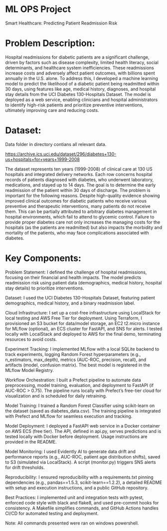 # ML OPS Project

Smart Healthcare: Predicting Patient Readmission Risk

# Problem Description:

Hospital readmissions for diabetic patients are a significant challenge, driven by factors such as disease complexity, limited health literacy, social determinants, and healthcare system inefficiencies. These readmissions increase costs and adversely affect patient outcomes, with billions spent annually in the U.S. alone. To address this, I developed a machine learning model to predict the likelihood of a diabetic patient being readmitted within 30 days, using features like age, medical history, diagnoses, and hospital stay details from the UCI Diabetes 130-Hospitals Dataset. The model is deployed as a web service, enabling clinicians and hospital administrators to identify high-risk patients and prioritize preventive interventions, ultimately improving care and reducing costs.

# Dataset: 

Data folder in directory contians all relevant data.

https://archive.ics.uci.edu/dataset/296/diabetes+130-us+hospitals+for+years+1999-2008

The dataset represents ten years (1999-2008) of clinical care at 130 US hospitals and integrated delivery networks. Each row concerns hospital records of patients diagnosed with diabetes, who underwent laboratory, medications, and stayed up to 14 days. The goal is to determine the early readmission of the patient within 30 days of discharge. The problem is important for the following reasons. Despite high-quality evidence showing improved clinical outcomes for diabetic patients who receive various preventive and therapeutic interventions, many patients do not receive them. This can be partially attributed to arbitrary diabetes management in hospital environments, which fail to attend to glycemic control. Failure to provide proper diabetes care not only increases the managing costs for the hospitals (as the patients are readmitted) but also impacts the morbidity and mortality of the patients, who may face complications associated with diabetes.

# Key Components:

Problem Statement:
I defined the challenge of hospital readmissions, focusing on their financial and health impacts. The model predicts readmission risk using patient data (demographics, medical history, hospital stay details) to prioritize interventions.

Dataset:
I used the UCI Diabetes 130-Hospitals Dataset, featuring patient demographics, medical history, and a binary readmission label.

Cloud Infrastructure:
I set up a cost-free infrastructure using LocalStack for local testing and AWS Free Tier for deployment. Using Terraform, I provisioned an S3 bucket for data/model storage, an EC2 t2.micro instance for MLflow (optional), an ECS cluster for FastAPI, and SNS for alerts. I tested locally with LocalStack and deployed to AWS for the final demo, terminating resources to avoid costs.

Experiment Tracking:
I implemented MLflow with a local SQLite backend to track experiments, logging Random Forest hyperparameters (e.g., n_estimators, max_depth), metrics (AUC-ROC, precision, recall), and artifacts (model, confusion matrix). The best model is registered in the MLflow Model Registry.

Workflow Orchestration:
I built a Prefect pipeline to automate data preprocessing, model training, evaluation, and deployment to FastAPI (if AUC-ROC > 0.75). The pipeline runs locally with Prefect’s free-tier cloud for visualization and is scheduled for daily retraining.

Model Training:
I trained a Random Forest Classifier using scikit-learn on the dataset (saved as diabetes_data.csv). The training pipeline is integrated with Prefect and MLflow for seamless execution and tracking.

Model Deployment:
I deployed a FastAPI web service in a Docker container on AWS ECS (free tier). The API, defined in api.py, serves predictions and is tested locally with Docker before deployment. Usage instructions are provided in the README.

Model Monitoring:
I used Evidently AI to generate data drift and performance reports (e.g., AUC-ROC, patient age distribution shifts), saved to S3 (simulated via LocalStack). A script (monitor.py) triggers SNS alerts for drift thresholds.

Reproducibility:
I ensured reproducibility with a requirements.txt pinning dependencies (e.g., pandas==1.5.3, scikit-learn==1.2.2), a detailed README with setup and execution instructions, and a public GitHub repository.

Best Practices:
I implemented unit and integration tests with pytest, enforced code style with black and flake8, and used pre-commit hooks for consistency. A Makefile simplifies commands, and GitHub Actions handles CI/CD for automated testing and deployment.

Note:
All commands presented were ran on windows powershell.
